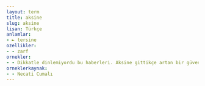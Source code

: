 ```yaml
---
layout: term
title: aksine
slug: aksine
lisan: Türkçe
anlamlar:
- ► tersine
ozellikler:
- - zarf
ornekler:
- - Dikkatle dinlemiyordu bu haberleri. Aksine gittikçe artan bir güvensizlik duyuyordu söylenen sözlere.
orneklerkaynak:
- - Necati Cumalı
---
```

